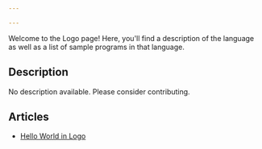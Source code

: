 ```yaml
---

---
```


Welcome to the Logo page! Here, you'll find a description of the language as well as a list of sample programs in that language.

## Description

No description available. Please consider contributing.

## Articles

- [Hello World in Logo](https://sampleprograms.io/projects/hello-world/logo)
